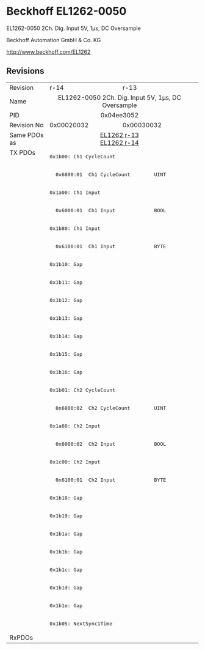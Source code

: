 # Beckhoff EL1262-0050

EL1262-0050 2Ch. Dig. Input 5V, 1µs, DC Oversample

Beckhoff Automation GmbH & Co. KG

http://www.beckhoff.com/EL1262

## Revisions
<table>
<tr >
<td>Revision</td>
<td>r-14</td>
<td>r-13</td>
</tr>
<tr >
<td>Name</td>
<td colspan=2 align="center">EL1262-0050 2Ch. Dig. Input 5V, 1µs, DC Oversample</td>
</tr>
<tr >
<td>PID</td>
<td colspan=2 align="center">0x04ee3052</td>
</tr>
<tr >
<td>Revision No</td>
<td>0x00020032</td>
<td>0x00030032</td>
</tr>
<tr >
<td>Same PDOs as</td>
<td colspan=2 align="center"><a href="EL1262">EL1262 r-13</a><br/><a href="EL1262">EL1262 r-14</a></td>
</tr>
<tr class="txpdo">
<td rowspan=27 valign=top>TX PDOs</td>
<td colspan=2 align="left"><pre>0x1b00: Ch1 CycleCount</pre></td>
<td></td>
</tr>
<tr class="txpdo">
<td colspan=2 align="left"><pre>  0x6800:01  Ch1 CycleCount        UINT</pre></td>
</tr>
<tr class="txpdo">
<td colspan=2 align="left"><pre>0x1a00: Ch1 Input</pre></td>
</tr>
<tr class="txpdo">
<td colspan=2 align="left"><pre>  0x6000:01  Ch1 Input             BOOL</pre></td>
</tr>
<tr class="txpdo">
<td colspan=2 align="left"><pre>0x1b80: Ch1 Input</pre></td>
</tr>
<tr class="txpdo">
<td colspan=2 align="left"><pre>  0x6100:01  Ch1 Input             BYTE</pre></td>
</tr>
<tr class="txpdo">
<td colspan=2 align="left"><pre>0x1b10: Gap</pre></td>
</tr>
<tr class="txpdo">
<td colspan=2 align="left"><pre>0x1b11: Gap</pre></td>
</tr>
<tr class="txpdo">
<td colspan=2 align="left"><pre>0x1b12: Gap</pre></td>
</tr>
<tr class="txpdo">
<td colspan=2 align="left"><pre>0x1b13: Gap</pre></td>
</tr>
<tr class="txpdo">
<td colspan=2 align="left"><pre>0x1b14: Gap</pre></td>
</tr>
<tr class="txpdo">
<td colspan=2 align="left"><pre>0x1b15: Gap</pre></td>
</tr>
<tr class="txpdo">
<td colspan=2 align="left"><pre>0x1b16: Gap</pre></td>
</tr>
<tr class="txpdo">
<td colspan=2 align="left"><pre>0x1b01: Ch2 CycleCount</pre></td>
</tr>
<tr class="txpdo">
<td colspan=2 align="left"><pre>  0x6800:02  Ch2 CycleCount        UINT</pre></td>
</tr>
<tr class="txpdo">
<td colspan=2 align="left"><pre>0x1a80: Ch2 Input</pre></td>
</tr>
<tr class="txpdo">
<td colspan=2 align="left"><pre>  0x6000:02  Ch2 Input             BOOL</pre></td>
</tr>
<tr class="txpdo">
<td colspan=2 align="left"><pre>0x1c00: Ch2 Input</pre></td>
</tr>
<tr class="txpdo">
<td colspan=2 align="left"><pre>  0x6100:01  Ch2 Input             BYTE</pre></td>
</tr>
<tr class="txpdo">
<td colspan=2 align="left"><pre>0x1b18: Gap</pre></td>
</tr>
<tr class="txpdo">
<td colspan=2 align="left"><pre>0x1b19: Gap</pre></td>
</tr>
<tr class="txpdo">
<td colspan=2 align="left"><pre>0x1b1a: Gap</pre></td>
</tr>
<tr class="txpdo">
<td colspan=2 align="left"><pre>0x1b1b: Gap</pre></td>
</tr>
<tr class="txpdo">
<td colspan=2 align="left"><pre>0x1b1c: Gap</pre></td>
</tr>
<tr class="txpdo">
<td colspan=2 align="left"><pre>0x1b1d: Gap</pre></td>
</tr>
<tr class="txpdo">
<td colspan=2 align="left"><pre>0x1b1e: Gap</pre></td>
</tr>
<tr class="txpdo">
<td colspan=2 align="left"><pre>0x1b05: NextSync1Time</pre></td>
</tr>
<tr >
<td>RxPDOs</td>
<td colspan=2 align="left"></td>
</tr>
</table>
